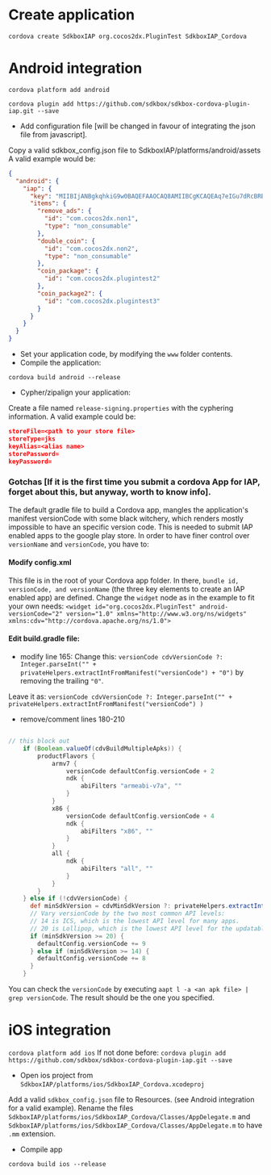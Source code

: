 # Create application

`cordova create SdkboxIAP org.cocos2dx.PluginTest SdkboxIAP_Cordova`

# Android integration

`cordova platform add android`

`cordova plugin add https://github.com/sdkbox/sdkbox-cordova-plugin-iap.git --save`

* Add configuration file [will be changed in favour of integrating the json file from javascript].

Copy a valid sdkbox_config.json file to SdkboxIAP/platforms/android/assets
A valid example would be:
```json
{
  "android": {
    "iap": {
      "key": "MIIBIjANBgkqhkiG9w0BAQEFAAOCAQ8AMIIBCgKCAQEAq7eIGu7dRcBRBSC05cYvxjBMd7cqq9w6++1er+cqO2tyWPtWB4vuTkliq4k/Fkylx5UMfptdOYOW8ENgQyVucs/NyuOAGmve4j5JFhLPcLa6LjO2HUSY6zk04DRR9Zw7YPET4WAezZTz8jYMGhPG08HYltVj8cmSpSFWd1nI0pGOJoLQIMkIkXplgnPQRbMpuOu70vnQQBS1RFcoFT7OjaV8U0cfJzMoS1TMkGqaJKks2T+qOBNTtkXzge92EnvYIkhpCfN98dj6aQmETNp5yj5Fa+jcbAVF8dy5xymJwioL89XQKfKkGR+P6ESMoBEPfIZYIlMU8EUwmC+UKGLujQIDAQAB",
      "items": {
        "remove_ads": {
          "id": "com.cocos2dx.non1",
          "type": "non_consumable"
        },
        "double_coin": {
          "id": "com.cocos2dx.non2",
          "type": "non_consumable"
        },
        "coin_package": {
          "id": "com.cocos2dx.plugintest2"
        },
        "coin_package2": {
          "id": "com.cocos2dx.plugintest3"
        }
      }
    }
  }
}
```

* Set your application code, by modifying the `www` folder contents.
* Compile the application:

`cordova build android --release`

* Cypher/zipalign your application:

Create a file named `release-signing.properties` with the cyphering information. A valid example could be:

```json
storeFile=<path to your store file>
storeType=jks
keyAlias=<alias name>
storePassword=
keyPassword=
```

### Gotchas [If it is the first time you submit a cordova App for IAP, forget about this, but anyway, worth to know info].

The default gradle file to build a Cordova app, mangles the application's manifest versionCode with some black witchery, which renders mostly impossible to have an specific version code. This is needed to submit IAP enabled apps to the google play store.
In order to have finer control over `versionName` and `versionCode`, you have to:

#### Modify config.xml

This file is in the root of your Cordova app folder.
In there, `bundle id, versionCode, and versionName` (the three key elements to create an IAP enabled app) are defined.
Change the `widget` node as in the example to fit your own needs:
`<widget id="org.cocos2dx.PluginTest" android-versionCode="2" version="1.0" xmlns="http://www.w3.org/ns/widgets" xmlns:cdv="http://cordova.apache.org/ns/1.0">`

#### Edit build.gradle file:

* modify line 165:
Change this: `versionCode cdvVersionCode ?: Integer.parseInt("" + privateHelpers.extractIntFromManifest("versionCode") + "0")` 
by removing the trailing `"0"`. 

Leave it as: `versionCode cdvVersionCode ?: Integer.parseInt("" + privateHelpers.extractIntFromManifest("versionCode") )`
* remove/comment lines 180-210

```gradle

// this block out
    if (Boolean.valueOf(cdvBuildMultipleApks)) {
        productFlavors {
            armv7 {
                versionCode defaultConfig.versionCode + 2
                ndk {
                    abiFilters "armeabi-v7a", ""
                }
            }
            x86 {
                versionCode defaultConfig.versionCode + 4
                ndk {
                    abiFilters "x86", ""
                }
            }
            all {
                ndk {
                    abiFilters "all", ""
                }
            }
        }
    } else if (!cdvVersionCode) {
      def minSdkVersion = cdvMinSdkVersion ?: privateHelpers.extractIntFromManifest("minSdkVersion")
      // Vary versionCode by the two most common API levels:
      // 14 is ICS, which is the lowest API level for many apps.
      // 20 is Lollipop, which is the lowest API level for the updatable system webview.
      if (minSdkVersion >= 20) {
        defaultConfig.versionCode += 9
      } else if (minSdkVersion >= 14) {
        defaultConfig.versionCode += 8
      }
    }
```

You can check the `versionCode` by executing `aapt l -a <an apk file> | grep versionCode`.
The result should be the one you specified.

# iOS integration

`cordova platform add ios`
If not done before:
`cordova plugin add https://github.com/sdkbox/sdkbox-cordova-plugin-iap.git --save`

* Open ios project from `SdkboxIAP/platforms/ios/SdkboxIAP_Cordova.xcodeproj`

Add a valid `sdkbox_config.json` file to Resources. (see Android integration for a valid example).
Rename the files `SdkboxIAP/platforms/ios/SdkboxIAP_Cordova/Classes/AppDelegate.m` and `SdkboxIAP/platforms/ios/SdkboxIAP_Cordova/Classes/AppDelegate.m` to have `.mm` extension.

* Compile app

`cordova build ios --release`
